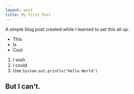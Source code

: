 ```yaml
---
layout: post
title: My First Post
---
```


A simple blog post created while I learned to set this all up.

* This
* Is
* Cool

1. I wish
1. I could
1. Use `System.out.println("Hello World")`

## But I can't.
